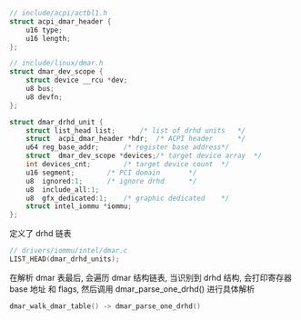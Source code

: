 
```cpp
// include/acpi/actbl1.h
struct acpi_dmar_header {
	u16 type;
	u16 length;
};

// include/linux/dmar.h
struct dmar_dev_scope {
	struct device __rcu *dev;
	u8 bus;
	u8 devfn;
};

struct dmar_drhd_unit {
	struct list_head list;		/* list of drhd units	*/
	struct  acpi_dmar_header *hdr;	/* ACPI header		*/
	u64	reg_base_addr;		/* register base address*/
	struct	dmar_dev_scope *devices;/* target device array	*/
	int	devices_cnt;		/* target device count	*/
	u16	segment;		/* PCI domain		*/
	u8	ignored:1; 		/* ignore drhd		*/
	u8	include_all:1;
	u8	gfx_dedicated:1;	/* graphic dedicated	*/
	struct intel_iommu *iommu;
};
```

定义了 drhd 链表

```cpp
// drivers/iommu/intel/dmar.c
LIST_HEAD(dmar_drhd_units);
```

在解析 dmar 表最后, 会遍历 dmar 结构链表, 当识别到 drhd 结构, 会打印寄存器 base 地址 和 flags, 然后调用  dmar_parse_one_drhd() 进行具体解析

```cpp
dmar_walk_dmar_table() -> dmar_parse_one_drhd()
```

